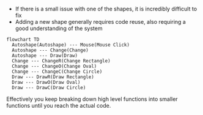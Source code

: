 
- If there is a small issue with one of the shapes, it is incredibly difficult to fix
- Adding a new shape generally requires code reuse, also requiring a good understanding of the system

```mermaid
flowchart TD
  Autoshape(Autoshape) --- Mouse(Mouse Click)
  Autoshape --- Change(Change)
  Autoshape --- Draw(Draw)
  Change --- ChangeR(Change Rectangle)
  Change --- ChangeO(Change Oval)
  Change --- ChangeC(Change Circle)
  Draw --- DrawR(Draw Rectangle)
  Draw --- DrawO(Draw Oval)
  Draw --- DrawC(Draw Circle)
```

Effectively you keep breaking down high level functions into smaller functions until you reach the actual code.
